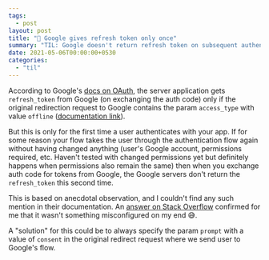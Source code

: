 ```yaml
---
tags:
  - post
layout: post
title: "📝 Google gives refresh token only once"
summary: "TIL: Google doesn't return refresh token on subsequent authentication after the first one."
date: 2021-05-06T00:00:00+0530
categories:
  - "til"
---
```


According to Google's [docs on OAuth](https://developers.google.com/identity/protocols/oauth2/web-server), the server application gets `refresh_token` from Google (on exchanging the auth code) only if the original redirection request to Google contains the param `access_type` with value `offline` ([documentation link](https://developers.google.com/identity/protocols/oauth2/web-server#creatingclient)).

But this is only for the first time a user authenticates with your app. If for some reason your flow takes the user through the authentication flow again without having changed anything (user's Google account, permissions required, etc. Haven't tested with changed permissions yet but definitely happens when permissions also remain the same) then when you exchange auth code for tokens from Google, the Google servers don't return the `refresh_token` this second time.

This is based on anecdotal observation, and I couldn't find any such mention in their documentation. An [answer on Stack Overflow](https://stackoverflow.com/questions/10827920/not-receiving-google-oauth-refresh-token/10857806#10857806) confirmed for me that it wasn't something misconfigured on my end 😅.

A "solution" for this could be to always specify the param `prompt` with a value of `consent` in the original redirect request where we send user to Google's flow.
